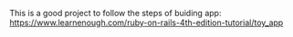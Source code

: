 This is a good project to follow the steps of buiding app: https://www.learnenough.com/ruby-on-rails-4th-edition-tutorial/toy_app